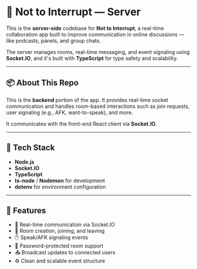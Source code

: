# 🔧 Not to Interrupt — Server

This is the **server-side** codebase for **Not to Interrupt**, a real-time collaboration app built to improve communication in online discussions — like podcasts, panels, and group chats.

The server manages rooms, real-time messaging, and event signaling using **Socket.IO**, and it's built with **TypeScript** for type safety and scalability.

---

## 📦 About This Repo

This is the **backend** portion of the app. It provides real-time socket communication and handles room-based interactions such as join requests, user signaling (e.g., AFK, want-to-speak), and more.

It communicates with the front-end React client via **Socket.IO**.

---

## 🧰 Tech Stack

- **Node.js**
- **Socket.IO**
- **TypeScript**
- **ts-node** / **Nodemon** for development
- **dotenv** for environment configuration

---

## 🚀 Features

- 🔌 Real-time communication via Socket.IO
- 📡 Room creation, joining, and leaving
- ✋ Speak/AFK signaling events
- 🔐 Password-protected room support
- 📤 Broadcast updates to connected users
- ♻️ Clean and scalable event structure